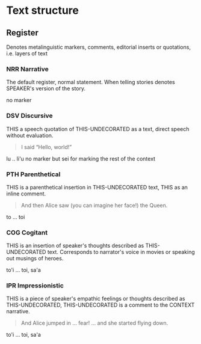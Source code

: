 # Text structure

## Register

Denotes metalinguistic markers, comments, editorial inserts or quotations, i.e. layers of text

### NRR Narrative

<description>The default register, normal statement. When telling stories denotes <this speaker>SPEAKER</this>'s version of the story.</description>

<lojban>no marker</lojban>

### DSV Discursive

<description><this this>THIS</this> a speech quotation of <this undecorated>THIS-UNDECORATED</this> as a text, direct speech without evaluation.</description>

> I said “Hello, world!”

<lojban><jbo>lu .. li'u</jbo></lojban>
<lojban>no marker but <jbo>sei</jbo> for marking the rest of the context</lojban>

### PTH Parenthetical

<description><this this>THIS</this> is a parenthetical insertion in <this undecorated>THIS-UNDECORATED</this> text, <this this>THIS</this> as an inline comment.</description>

> And then Alice saw (you can imagine her face!) the Queen.

<lojban><jbo>to … toi</jbo></lojban>

### COG Cogitant

<description><this this>THIS</this> is an insertion of speaker's thoughts described as <this undecorated>THIS-UNDECORATED</this> text. Corresponds to narrator's voice in movies or speaking out musings of heroes.</description>

<lojban><jbo>to'i … toi</jbo>, <jbo>sa'a</jbo></lojban>

### IPR Impressionistic

<description><this this>THIS</this> is a piece of speaker's empathic feelings or thoughts described as <this undecorated>THIS-UNDECORATED</this>, <this undecorated>THIS-UNDECORATED</this> is a comment to the <this context>CONTEXT</this> narrative.</description>

> And Alice jumped in ... fear! ... and she started flying down.

<lojban><jbo>to'i … toi</jbo>, <jbo>sa'a</jbo></lojban>
